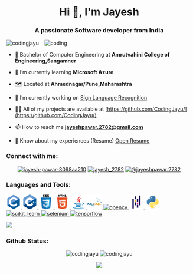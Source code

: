 <h1 align="center">Hi 👋, I'm Jayesh</h1>
<h3 align="center">A passionate Software developer from India</h3>

<img align="right" alt="coding" width="400" src="https://www.lambdatest.com/resources/images/news24.gif">


<p align="left"> <img src="https://komarev.com/ghpvc/?username=codingjayu&label=Profile%20views&color=0e75b6&style=flat" alt="codingjayu" /> </p>

- 📄 Bachelor of Computer Engineering at **Amrutvahini College of Engineering,Sangamner**

- 🌱 I’m currently learning **Microsoft Azure**

- 🗺️ Located at **Ahmednagar/Pune,Maharashtra**

- 🔭 I’m currently working on [Sign Language Recognition](https://github.com/CodingJayu/Sign-Language-Recognition)

- 👨‍💻 All of my projects are available at [https://github.com/CodingJayu/](https://github.com/CodingJayu/)

- 📫 How to reach me **jayeshpawar.2782@gmail.com**

- 📄 Know about my experiences (Resume) [Open Resume](https://drive.google.com/file/d/1ZlcHGI6HcxgMCf2fE5MIa5TZyzruTY7X/view?usp=sharing)

<h3 align="left">Connect with me:</h3>
<p align="center">
<a href="https://linkedin.com/in/jayesh-pawar-3098aa210" target="blank"><img align="center" src="https://raw.githubusercontent.com/rahuldkjain/github-profile-readme-generator/master/src/images/icons/Social/linked-in-alt.svg" alt="jayesh-pawar-3098aa210" height="30" width="40" /></a>
<a href="https://instagram.com/jayesh_2782" target="blank"><img align="center" src="https://raw.githubusercontent.com/rahuldkjain/github-profile-readme-generator/master/src/images/icons/Social/instagram.svg" alt="jayesh_2782" height="30" width="40" /></a>
<a href="https://www.hackerearth.com/@jayeshpawar.2782" target="blank"><img align="center" src="https://raw.githubusercontent.com/rahuldkjain/github-profile-readme-generator/master/src/images/icons/Social/hackerearth.svg" alt="@jayeshpawar.2782" height="30" width="40" /></a>
</p>

<h3 align="left">Languages and Tools:</h3>
<p align="left"> <a href="https://www.cprogramming.com/" target="_blank" rel="noreferrer"> <img src="https://raw.githubusercontent.com/devicons/devicon/master/icons/c/c-original.svg" alt="c" width="40" height="40"/> </a> <a href="https://www.w3schools.com/cpp/" target="_blank" rel="noreferrer"> <img src="https://raw.githubusercontent.com/devicons/devicon/master/icons/cplusplus/cplusplus-original.svg" alt="cplusplus" width="40" height="40"/> </a> <a href="https://www.w3schools.com/css/" target="_blank" rel="noreferrer"> <img src="https://raw.githubusercontent.com/devicons/devicon/master/icons/css3/css3-original-wordmark.svg" alt="css3" width="40" height="40"/> </a> <a href="https://www.w3.org/html/" target="_blank" rel="noreferrer"> <img src="https://raw.githubusercontent.com/devicons/devicon/master/icons/html5/html5-original-wordmark.svg" alt="html5" width="40" height="40"/> </a> <a href="https://www.java.com" target="_blank" rel="noreferrer"> <img src="https://raw.githubusercontent.com/devicons/devicon/master/icons/java/java-original.svg" alt="java" width="40" height="40"/> </a> <a href="https://www.mysql.com/" target="_blank" rel="noreferrer"> <img src="https://raw.githubusercontent.com/devicons/devicon/master/icons/mysql/mysql-original-wordmark.svg" alt="mysql" width="40" height="40"/> </a> <a href="https://opencv.org/" target="_blank" rel="noreferrer"> <img src="https://www.vectorlogo.zone/logos/opencv/opencv-icon.svg" alt="opencv" width="40" height="40"/> </a> <a href="https://pandas.pydata.org/" target="_blank" rel="noreferrer"> <img src="https://raw.githubusercontent.com/devicons/devicon/2ae2a900d2f041da66e950e4d48052658d850630/icons/pandas/pandas-original.svg" alt="pandas" width="40" height="40"/> </a> <a href="https://www.python.org" target="_blank" rel="noreferrer"> <img src="https://raw.githubusercontent.com/devicons/devicon/master/icons/python/python-original.svg" alt="python" width="40" height="40"/> </a> <a href="https://scikit-learn.org/" target="_blank" rel="noreferrer"> <img src="https://upload.wikimedia.org/wikipedia/commons/0/05/Scikit_learn_logo_small.svg" alt="scikit_learn" width="40" height="40"/> </a> <a href="https://www.selenium.dev" target="_blank" rel="noreferrer"> <img src="https://raw.githubusercontent.com/detain/svg-logos/780f25886640cef088af994181646db2f6b1a3f8/svg/selenium-logo.svg" alt="selenium" width="40" height="40"/> </a> <a href="https://www.tensorflow.org" target="_blank" rel="noreferrer"> <img src="https://www.vectorlogo.zone/logos/tensorflow/tensorflow-icon.svg" alt="tensorflow" width="40" height="40"/> </a> </p>

<img src="https://imgur.com/rilHVxA.png"/> 

<h3 align="left">Github Status:</h3>

<div align="center">
<!-- <img height="150em" src="https://github-readme-stats.vercel.app/api/top-langs/?username=mayurrasal2001&layout=compact&show_icon=true&theme=algolia" alt="mayurrasal2001-langs"/> -->
<img height="200" src="https://github-readme-stats.vercel.app/api/?username=CodingJayu&layout=compact&show_icon=true&theme=algolia" alt="codingjayu"/>
<img height="200" src="https://github-readme-stats.vercel.app/api/top-langs?username=codingjayu&layout=compact&show_icon=true&theme=algolia" alt="codingjayu" /></p>
  
</div>
<div align="center">
  <img src="http://github-readme-streak-stats.herokuapp.com?user=CodingJayu&theme=algolia&background=0d1117&hide_border=true" />
</div>

